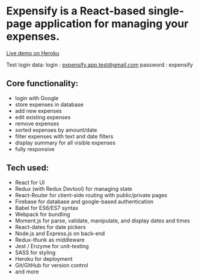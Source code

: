 # **Expensify** is a React-based single-page application for managing your expenses.

[Live demo on Heroku](https://guarded-sierra-95022.herokuapp.com)

Test login data:
login : expensify.app.test@gmail.com
password : expensify

## Core functionality:

- login with Google
- store expenses in database
- add new expenses
- edit existing expenses
- remove expenses
- sorted expenses by amount/date
- filter expenses with text and date filters
- display summary for all visible expenses
- fully responsive

## Tech used:

- React for UI
- Redux (with Redux Devtool) for managing state
- React-Router for client-side routing with public/private pages
- Firebase for database and google-based authentication
- Babel for ES6/ES7 syntax
- Webpack for bundling
- Moment.js for parse, validate, manipulate, and display dates and times
- React-dates for date pickers
- Node.js and Express.js on back-end
- Redux-thunk as middleware
- Jest / Enzyme for unit-testing
- SASS for styling
- Heroku for deployment
- Git/GitHub for version control
- and more
